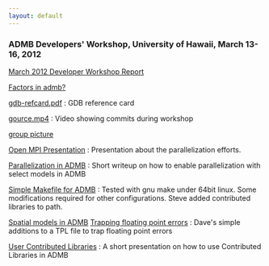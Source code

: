 ```yaml
---
layout: default
---
```

<h3>ADMB Developers' Workshop, University of Hawaii, March 13-16, 2012</h3>

[March 2012 Developer Workshop Report][2]

[Factors in admb?][3]

[gdb-refcard.pdf][4]
:  GDB reference card

[gource.mp4][6]
:  Video showing commits during workshop

[group picture][8]

[Open MPI Presentation][9]
:  Presentation about the parallelization efforts.

[Parallelization in ADMB][10]
:  Short writeup on how to enable parallelization with select models in ADMB

[Simple Makefile for ADMB][11]
:  Tested with gnu make under 64bit linux. Some modifications required for other configurations. Steve added contributed libraries to path.

[Spatial models in ADMB][12]
[Trapping floating point errors][13]
:  Dave's simple additions to a TPL file to trap floating point errors

[User Contributed Libraries][14]
:  A short presentation on how to use Contributed Libraries in ADMB

[1]: http://www.admb-project.org/pdf.png
[2]: march-2012-developer-workshop-report
[3]: factors-in-admb
[4]: gdb-refcard.pdf
[5]: http://www.admb-project.org/video.png
[6]: gource.mp4
[7]: http://www.admb-project.org/image.png
[8]: group-picture
[9]: open-mpi-presentation
[10]: parallelization-in-admb
[11]: simple-makefile-for-admbmd
[12]: spatial-models-in-admb
[13]: trapping-floating-point-errors.md
[14]: user-contributed-libraries
